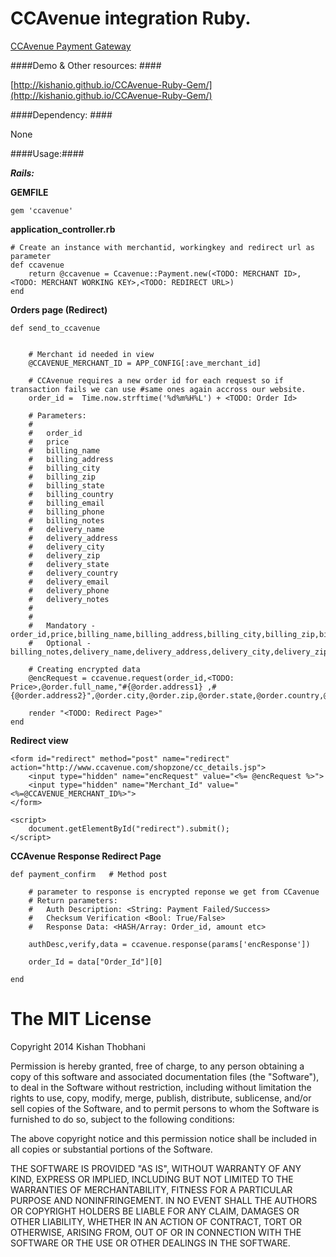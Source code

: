 CCAvenue integration Ruby.
===================================

[CCAvenue Payment Gateway](https://www.ccavenue.com)

####Demo & Other resources: ####

[http://kishanio.github.io/CCAvenue-Ruby-Gem/](http://kishanio.github.io/CCAvenue-Ruby-Gem/)

####Dependency: ####

None

####Usage:####

**_Rails:_**

**GEMFILE**

    gem 'ccavenue'

**application_controller.rb**
    
    # Create an instance with merchantid, workingkey and redirect url as parameter
    def ccavenue
        return @ccavenue = Ccavenue::Payment.new(<TODO: MERCHANT ID>,<TODO: MERCHANT WORKING KEY>,<TODO: REDIRECT URL>)
    end


**Orders page (Redirect)**
    
    def send_to_ccavenue
        
        
        # Merchant id needed in view
        @CCAVENUE_MERCHANT_ID = APP_CONFIG[:ave_merchant_id]
        
        # CCAvenue requires a new order id for each request so if transaction fails we can use #same ones again accross our website.
        order_id =  Time.now.strftime('%d%m%H%L') + <TODO: Order Id>
        
        # Parameters:
        #
        #   order_id
        #   price
        #   billing_name
        #   billing_address
        #   billing_city
        #   billing_zip
        #   billing_state
        #   billing_country
        #   billing_email
        #   billing_phone
        #   billing_notes
        #   delivery_name
        #   delivery_address
        #   delivery_city
        #   delivery_zip
        #   delivery_state
        #   delivery_country
        #   delivery_email
        #   delivery_phone
        #   delivery_notes
        #
        #
        #   Mandatory - order_id,price,billing_name,billing_address,billing_city,billing_zip,billing_state,billing_country,billing_email,billing_phone
        #   Optional - billing_notes,delivery_name,delivery_address,delivery_city,delivery_zip,delivery_state,delivery_country,delivery_email,delivery_phone,delivery_notes
        
        # Creating encrypted data
        @encRequest = ccavenue.request(order_id,<TODO: Price>,@order.full_name,"#{@order.address1} ,#{@order.address2}",@order.city,@order.zip,@order.state,@order.country,@order.email,@order.phone)

        render "<TODO: Redirect Page>"
    end


**Redirect view**
    
    <form id="redirect" method="post" name="redirect" action="http://www.ccavenue.com/shopzone/cc_details.jsp">
        <input type="hidden" name="encRequest" value="<%= @encRequest %>">
        <input type="hidden" name="Merchant_Id" value="<%=@CCAVENUE_MERCHANT_ID%>">
    </form>

    <script>
        document.getElementById("redirect").submit();   
    </script>
    
**CCAvenue Response Redirect Page**
    
    def payment_confirm   # Method post 
    
        # parameter to response is encrypted reponse we get from CCavenue
        # Return parameters:
        #   Auth Description: <String: Payment Failed/Success>
        #   Checksum Verification <Bool: True/False>
        #   Response Data: <HASH/Array: Order_id, amount etc>
        
        authDesc,verify,data = ccavenue.response(params['encResponse'])
        
        order_Id = data["Order_Id"][0]
        
    end
    
    

The MIT License
===============

Copyright 2014 Kishan Thobhani

Permission is hereby granted, free of charge, to any person obtaining a copy
of this software and associated documentation files (the "Software"), to deal
in the Software without restriction, including without limitation the rights
to use, copy, modify, merge, publish, distribute, sublicense, and/or sell
copies of the Software, and to permit persons to whom the Software is
furnished to do so, subject to the following conditions:

The above copyright notice and this permission notice shall be included in
all copies or substantial portions of the Software.

THE SOFTWARE IS PROVIDED "AS IS", WITHOUT WARRANTY OF ANY KIND, EXPRESS OR
IMPLIED, INCLUDING BUT NOT LIMITED TO THE WARRANTIES OF MERCHANTABILITY,
FITNESS FOR A PARTICULAR PURPOSE AND NONINFRINGEMENT. IN NO EVENT SHALL THE
AUTHORS OR COPYRIGHT HOLDERS BE LIABLE FOR ANY CLAIM, DAMAGES OR OTHER
LIABILITY, WHETHER IN AN ACTION OF CONTRACT, TORT OR OTHERWISE, ARISING FROM,
OUT OF OR IN CONNECTION WITH THE SOFTWARE OR THE USE OR OTHER DEALINGS IN
THE SOFTWARE.